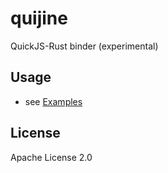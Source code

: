 # quijine

QuickJS-Rust binder (experimental)

## Usage

* see [Examples](tests/examples.rs)

## License

Apache License 2.0
